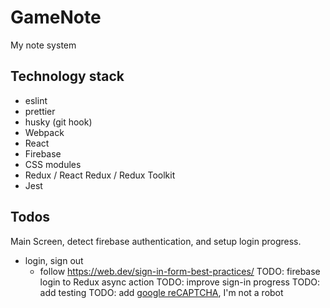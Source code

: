 # GameNote

My note system

## Technology stack

- eslint
- prettier
- husky (git hook)
- Webpack
- React
- Firebase
- CSS modules
- Redux / React Redux / Redux Toolkit
- Jest

## Todos

Main Screen, detect firebase authentication, and setup login progress.

- login, sign out
  - follow https://web.dev/sign-in-form-best-practices/
    TODO: firebase login to Redux async action
    TODO: improve sign-in progress
    TODO: add testing
    TODO: add [google reCAPTCHA](https://support.google.com/recaptcha/?hl=en), I'm not a robot

